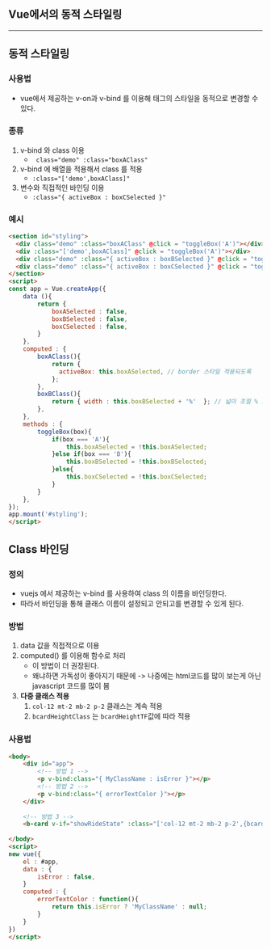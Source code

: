 ## Vue에서의 동적 스타일링

---

>

## 동적 스타일링

### 사용법

- vue에서 제공하는 v-on과 v-bind 를 이용해 태그의 스타일을 동적으로 변경할 수 있다. 

### 종류

1. v-bind 와 class 이용
   - ` class="demo" :class="boxAClass"`
2. v-bind 에 배열을 적용해서 class 를 적용 
   - `:class="['demo',boxAClass]"`
3. 변수와 직접적인 바인딩 이용 
   - `:class="{ activeBox : boxCSelected }"`

### 예시 

```html
<section id="styling">
  <div class="demo" :class="boxAClass" @click = "toggleBox('A')"></div>
  <div :class="['demo',boxAClass]" @click = "toggleBox('A')"></div>
  <div class="demo" :class="{ activeBox : boxBSelected }" @click = "toggleBox('B')"></div>
  <div class="demo" :class="{ activeBox : boxCSelected }" @click = "toggleBox('C')"></div>
</section>
<script>
const app = Vue.createApp({
    data (){
        return {
            boxASelected : false,
            boxBSelected : false,
            boxCSelected : false,
        }
    },
    computed : {
        boxAClass(){
            return {
              activeBox: this.boxASelected, // border 스타일 적용되도록 
            };
        },
        boxBClass(){
            return { width : this.boxBSelected + '%'  }; // 넓이 조절 % 로 
        },
    },
    methods : {
        toggleBox(box){
            if(box === 'A'){
                this.boxASelected = !this.boxASelected;
            }else if(box === 'B'){
                this.boxBSelected = !this.boxBSelected;
            }else{
                this.boxCSelected = !this.boxCSelected;
            }
        }
    },
});
app.mount('#styling');
</script>
```



## Class 바인딩

### 정의

- vuejs 에서 제공하는 v-bind 를 사용하여 class 의 이름을 바인딩한다. 
- 따라서 바인딩을 통해 클래스 이름이 설정되고 안되고를 변경할 수 있게 된다. 

### 방법

1. data 값을 직접적으로 이용
2. computed() 를 이용해 함수로 처리 
   - 이 방법이 더 권장된다. 
   - 왜냐하면 가독성이 좋아지기 때문에 -> 나중에는 html코드를 많이 보는게 아닌 javascript 코드를 많이 봄 
3. **다중 클래스 적용** 
   1. `col-12 mt-2 mb-2 p-2` 클래스는 계속 적용
   2. `bcardHeightClass` 는 `bcardHeightTF`값에 따라 적용 


### 사용법

```html
<body>
    <div id="app">
        <!-- 방법 1 -->
        <p v-bind:class="{ MyClassName : isError }"></p>
        <!-- 방법 2 -->
        <p v-bind:class="{ errorTextColor }"></p>
    </div>
    
    <!-- 방법 3 -->
	<b-card v-if="showRideState" :class="['col-12 mt-2 mb-2 p-2',{bcardHeightClass : bcardHeightTF}]" no-body>
    
</body>
<script>
new vue({
    el : #app,
    data : {
        isError : false, 
    }
    computed : {
        errorTextColor : function(){
            return this.isError ? 'MyClassName' : null;
        }
    }
})
</script>



```

